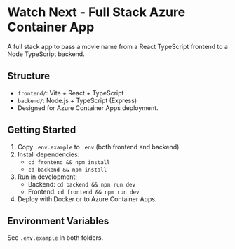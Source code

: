 # Watch Next - Full Stack Azure Container App

A full stack app to pass a movie name from a React TypeScript frontend to a Node TypeScript backend.

## Structure

- `frontend/`: Vite + React + TypeScript
- `backend/`: Node.js + TypeScript (Express)
- Designed for Azure Container Apps deployment.

## Getting Started

1. Copy `.env.example` to `.env` (both frontend and backend).
2. Install dependencies:
    - `cd frontend && npm install`
    - `cd backend && npm install`
3. Run in development:
    - Backend: `cd backend && npm run dev`
    - Frontend: `cd frontend && npm run dev`
4. Deploy with Docker or to Azure Container Apps.

## Environment Variables

See `.env.example` in both folders.